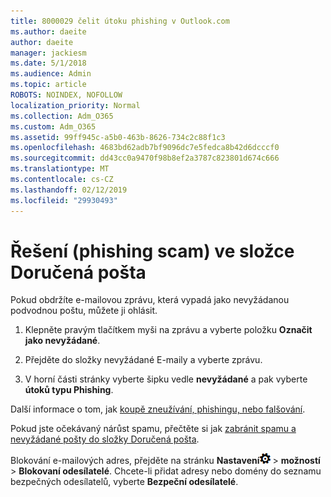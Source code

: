 ```yaml
---
title: 8000029 čelit útoku phishing v Outlook.com
ms.author: daeite
author: daeite
manager: jackiesm
ms.date: 5/1/2018
ms.audience: Admin
ms.topic: article
ROBOTS: NOINDEX, NOFOLLOW
localization_priority: Normal
ms.collection: Adm_O365
ms.custom: Adm_O365
ms.assetid: 99ff945c-a5b0-463b-8626-734c2c88f1c3
ms.openlocfilehash: 4683bd62adb7bf9096dc7e5fedca8b42d6dcccf0
ms.sourcegitcommit: dd43cc0a9470f98b8ef2a3787c823801d674c666
ms.translationtype: MT
ms.contentlocale: cs-CZ
ms.lasthandoff: 02/12/2019
ms.locfileid: "29930493"
---
```

# <a name="deal-with-phishing-scams-in-your-inbox"></a>Řešení (phishing scam) ve složce Doručená pošta

Pokud obdržíte e-mailovou zprávu, která vypadá jako nevyžádanou podvodnou poštu, můžete ji ohlásit.
  
1. Klepněte pravým tlačítkem myši na zprávu a vyberte položku **Označit jako nevyžádané**. 
    
2. Přejděte do složky nevyžádané E-maily a vyberte zprávu.
    
3. V horní části stránky vyberte šipku vedle **nevyžádané** a pak vyberte **útoků typu Phishing**. 
    
Další informace o tom, jak [koupě zneužívání, phishingu, nebo falšování](https://go.microsoft.com/fwlink/p/?linkid=873139).
  
Pokud jste očekávaný nárůst spamu, přečtěte si jak [zabránit spamu a nevyžádané pošty do složky Doručená pošta](https://go.microsoft.com/fwlink/p/?linkid=873140).
  
Blokování e-mailových adres, přejděte na stránku **Nastavení**![nastavení](media/f4b2e798-fff1-4a14-931f-5677a4543b58.png) \> **možností** \> **Blokovaní odesílatelé**. Chcete-li přidat adresy nebo domény do seznamu bezpečných odesílatelů, vyberte **Bezpeční odesílatelé**. 
  

